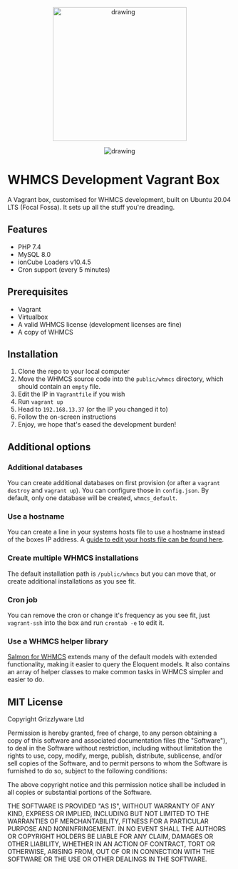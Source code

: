 <p align="center"><a href="https://www.grizzlyware.com" title="Grizzlyware Ltd"><img src="https://www.grizzlyware.com/assets/images/brand/grizzlyware-logo.svg" alt="drawing" width="300" /></a></p>

<p align="center"><img src="https://raw.githubusercontent.com/grizzlyware/whmcs-dev/master/hz_bart_meme.jpg" alt="drawing" /></p>

# WHMCS Development Vagrant Box
A Vagrant box, customised for WHMCS development, built on Ubuntu 20.04 LTS (Focal Fossa). It sets up all the stuff you're dreading.

## Features
* PHP 7.4
* MySQL 8.0
* ionCube Loaders v10.4.5
* Cron support (every 5 minutes)

## Prerequisites
* Vagrant
* Virtualbox
* A valid WHMCS license (development licenses are fine)
* A copy of WHMCS

## Installation
1. Clone the repo to your local computer
2. Move the WHMCS source code into the `public/whmcs` directory, which should contain an `empty` file.
3. Edit the IP in `Vagrantfile` if you wish
4. Run `vagrant up`
5. Head to `192.168.13.37` (or the IP you changed it to)
6. Follow the on-screen instructions
7. Enjoy, we hope that's eased the development burden!

## Additional options

### Additional databases
You can create additional databases on first provision (or after a `vagrant destroy` and `vagrant up`). You can configure those in `config.json`. By default, only one database will be created, `whmcs_default`.

### Use a hostname
You can create a line in your systems hosts file to use a hostname instead of the boxes IP address. A [guide to edit your hosts file can be found here](https://support.rackspace.com/how-to/modify-your-hosts-file/).

### Create multiple WHMCS installations
The default installation path is `/public/whmcs` but you can move that, or create additional installations as you see fit.

### Cron job
You can remove the cron or change it's frequency as you see fit, just `vagrant-ssh` into the box and run `crontab -e` to edit it.

### Use a WHMCS helper library
[Salmon for WHMCS](https://github.com/grizzlyware/salmon-whmcs) extends many of the default models with extended functionality, making it easier to query the Eloquent models. It also contains an array of helper classes to make common tasks in WHMCS simpler and easier to do.

## MIT License
Copyright Grizzlyware Ltd

Permission is hereby granted, free of charge, to any person obtaining a copy of this software and associated documentation files (the "Software"), to deal in the Software without restriction, including without limitation the rights to use, copy, modify, merge, publish, distribute, sublicense, and/or sell copies of the Software, and to permit persons to whom the Software is furnished to do so, subject to the following conditions:

The above copyright notice and this permission notice shall be included in all copies or substantial portions of the Software.

THE SOFTWARE IS PROVIDED "AS IS", WITHOUT WARRANTY OF ANY KIND, EXPRESS OR IMPLIED, INCLUDING BUT NOT LIMITED TO THE WARRANTIES OF MERCHANTABILITY, FITNESS FOR A PARTICULAR PURPOSE AND NONINFRINGEMENT. IN NO EVENT SHALL THE AUTHORS OR COPYRIGHT HOLDERS BE LIABLE FOR ANY CLAIM, DAMAGES OR OTHER LIABILITY, WHETHER IN AN ACTION OF CONTRACT, TORT OR OTHERWISE, ARISING FROM, OUT OF OR IN CONNECTION WITH THE SOFTWARE OR THE USE OR OTHER DEALINGS IN THE SOFTWARE.
